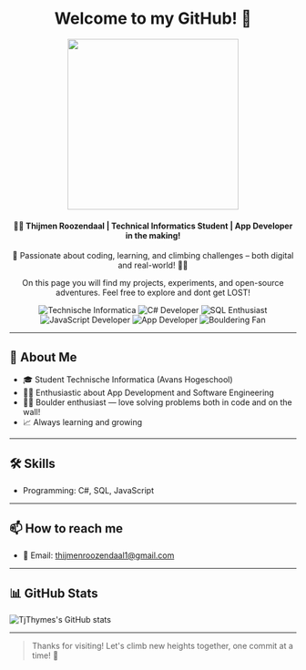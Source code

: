 <div align="center">
    <h1>Welcome to my GitHub! 🚀</h1>
    <img src="https://media.giphy.com/media/qgQUggAC3Pfv687qPC/giphy.gif" width="300px" />
    <h4>👨‍💻 Thijmen Roozendaal | Technical Informatics Student | App Developer in the making!</h4>
    <p>🚀 Passionate about coding, learning, and climbing challenges – both digital and real-world! 🧗‍♂️</p>
    <p>On this page you will find my projects, experiments, and open-source adventures. Feel free to explore and dont get LOST!</p>
</div>
<div align="center">

![Technische Informatica](https://img.shields.io/badge/Study-Technische%20Informatica-blue?style=for-the-badge)
![C# Developer](https://img.shields.io/badge/C%23-Developer-239120?style=for-the-badge&logo=c-sharp&logoColor=white)
![SQL Enthusiast](https://img.shields.io/badge/SQL-Enthusiast-4479A1?style=for-the-badge&logo=postgresql&logoColor=white)
![JavaScript Developer](https://img.shields.io/badge/JavaScript-Beginner-F7DF1E?style=for-the-badge&logo=javascript&logoColor=black)
![App Developer](https://img.shields.io/badge/App-Developer-00C853?style=for-the-badge)
![Bouldering Fan](https://img.shields.io/badge/Bouldering-Fan-9C27B0?style=for-the-badge)

</div>

---

## 🌟 About Me
- 🎓 Student Technische Informatica (Avans Hogeschool)
- 🧑‍💻 Enthusiastic about App Development and Software Engineering
- 🧗‍♂️ Boulder enthusiast — love solving problems both in code and on the wall!
- 📈 Always learning and growing

---

## 🛠 Skills
- Programming: C#, SQL, JavaScript

---

## 📫 How to reach me
- 📧 Email: thijmenroozendaal1@gmail.com

---

## 📊 GitHub Stats
![TjThymes's GitHub stats](https://github-readme-stats.vercel.app/api?username=TjThymes&show_icons=true&theme=default)

---

> Thanks for visiting! Let's climb new heights together, one commit at a time! 🚀
